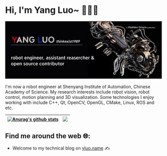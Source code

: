 # Hi, I'm Yang Luo~ :robot::man_technologist:

<img src="https://raw.githubusercontent.com/thinkexist1989/thinkexist1989/master/logo-mini.png" alt="banner that says Yang Luo  - robot engineer,assistant researcher and open source contributor">

I'm now a robot engineer at Shenyang Institute of Automation, Chinese Academy of Science. My research interests include robot vision, robot control, motion planning and 3D visualization. Some technologies I enjoy working with include C++, Qt, OpenCV, OpenGL, CMake, Linux, ROS and etc. 

| <a href="https://github.com/anuraghazra/github-readme-stats"><img align="center" src="https://github-readme-stats.vercel.app/api?username=thinkexist1989&show_icons=true&include_all_commits=true&theme=tokyonight&hide_border=true&hide_title=true" alt="Anurag's github stats" /></a> | <a href="https://github.com/anuraghazra/github-readme-stats"><img align="center" src="https://github-readme-stats.vercel.app/api/top-langs/?username=thinkexist1989&layout=compact&theme=tokyonight&hide_border=true" /></a> |
| ------------- | ------------- |


## Find me around the web :globe_with_meridians::
- Welcome to my technical blog on  <a href="http://yluo.name">yluo.name</a> :writing_hand:

